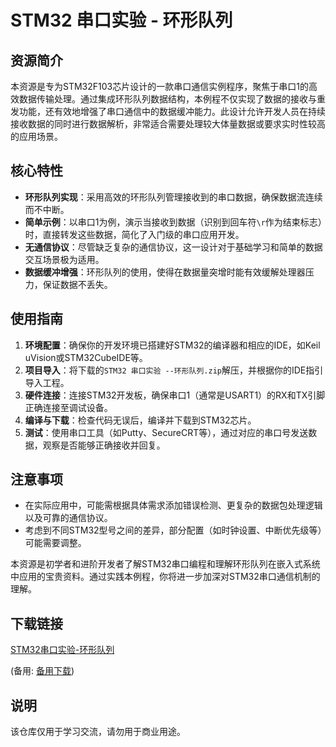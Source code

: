 # STM32 串口实验 - 环形队列

## 资源简介

本资源是专为STM32F103芯片设计的一款串口通信实例程序，聚焦于串口1的高效数据传输处理。通过集成环形队列数据结构，本例程不仅实现了数据的接收与重发功能，还有效地增强了串口通信中的数据缓冲能力。此设计允许开发人员在持续接收数据的同时进行数据解析，非常适合需要处理较大体量数据或要求实时性较高的应用场景。

## 核心特性

- **环形队列实现**：采用高效的环形队列管理接收到的串口数据，确保数据流连续而不中断。
- **简单示例**：以串口1为例，演示当接收到数据（识别到回车符`\r`作为结束标志）时，直接转发这些数据，简化了入门级的串口应用开发。
- **无通信协议**：尽管缺乏复杂的通信协议，这一设计对于基础学习和简单的数据交互场景极为适用。
- **数据缓冲增强**：环形队列的使用，使得在数据量突增时能有效缓解处理器压力，保证数据不丢失。

## 使用指南

1. **环境配置**：确保你的开发环境已搭建好STM32的编译器和相应的IDE，如Keil uVision或STM32CubeIDE等。
2. **项目导入**：将下载的`STM32 串口实验 --环形队列.zip`解压，并根据你的IDE指引导入工程。
3. **硬件连接**：连接STM32开发板，确保串口1（通常是USART1）的RX和TX引脚正确连接至调试设备。
4. **编译与下载**：检查代码无误后，编译并下载到STM32芯片。
5. **测试**：使用串口工具（如Putty、SecureCRT等），通过对应的串口号发送数据，观察是否能够正确接收并回复。

## 注意事项

- 在实际应用中，可能需根据具体需求添加错误检测、更复杂的数据包处理逻辑以及可靠的通信协议。
- 考虑到不同STM32型号之间的差异，部分配置（如时钟设置、中断优先级等）可能需要调整。

本资源是初学者和进阶开发者了解STM32串口编程和理解环形队列在嵌入式系统中应用的宝贵资料。通过实践本例程，你将进一步加深对STM32串口通信机制的理解。

## 下载链接
[STM32串口实验-环形队列](https://pan.quark.cn/s/a0046c3cfba2) 

(备用: [备用下载](https://pan.baidu.com/s/1WqzM0llUe94I9v7wadEHTA?pwd=1234))

## 说明

该仓库仅用于学习交流，请勿用于商业用途。
